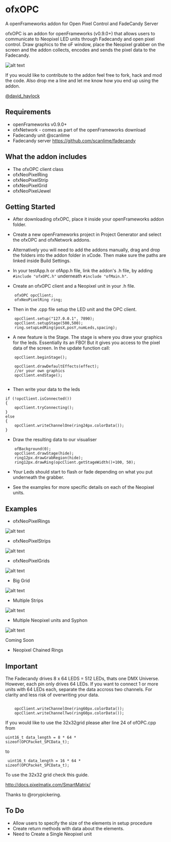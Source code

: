 ofxOPC
======

A openFrameworks addon for Open Pixel Control and FadeCandy Server

ofxOPC is an addon for openFrameworks (v0.9.0+) that allows users to communicate to Neopixel LED units through Fadecandy and open pixel control. Draw graphics to the oF window, place the Neopixel grabber on the screen and the addon collects, encodes and sends the pixel data to the Fadecandy.

![alt text](images/ofxOPC.gif "gif")

If you would like to contribute to the addon feel free to fork, hack and mod the code.
Also drop me a line and let me know how you end up using the addon.

[@david_haylock](https://twitter.com/david_haylock)

## Requirements

- openFrameworks v0.9.0+
- ofxNetwork - comes as part of the openFrameworks download
- Fadecandy unit @scanlime
- Fadecandy server <a href='https://github.com/scanlime/fadecandy'>https://github.com/scanlime/fadecandy</a> 

## What the addon includes

- The ofxOPC client class
- ofxNeoPixelRing
- ofxNeoPixelStrip
- ofxNeoPixelGrid
- ofxNeoPixelJewel

## Getting Started

- After downloading ofxOPC, place it inside your openFrameworks addon folder.

- Create a new openFrameworks project in Project Generator and select the ofxOPC and ofxNetwork addons.

- Alternatively you will need to add the addons manually, drag and drop the folders into the addon folder in xCode. Then make sure the paths are linked inside Build Settings. 

- In your testApp.h or ofApp.h file, link the addon's .h file, by adding  ```#include "ofxOPC.h"``` underneath ```#include "ofMain.h"```.

- Create an ofxOPC client and a Neopixel unit in your .h file.

```
	ofxOPC opcClient;
	ofxNeoPixelRing ring;
```

- Then in the .cpp file setup the LED unit and the OPC client.

```
	opcClient.setup("127.0.0.1", 7890);
	opcClient.setupStage(500,500);
	ring.setupLedRing(posX,posY,numLeds,spacing);
```

- A new feature is the Stage. The stage is where you draw your graphics for the leds. Essentially its an FBO! But it gives you access to the pixel data of the screen. In the update function call:

```
    opcClient.beginStage();
    
    opcClient.drawDefaultEffects(effect);
    //or your own graphics
    opcClient.endStage();
    
```
- Then write your data to the leds

````
if (!opcClient.isConnected()) 
{
	opcClient.tryConnecting();
}
else
{
	opcClient.writeChannelOne(ring24px.colorData());
}
````

- Draw the resulting data to our visualiser

```
    ofBackground(0);
    opcClient.drawStage(hide);
    ring12px.drawGrabRegion(hide);
    ring12px.drawRing(opcClient.getStageWidth()+100, 50);
```

- Your Leds should start to flash or fade depending on what you put underneath the grabber.

- See the examples for more specific details on each of the Neopixel units.

## Examples
- ofxNeoPixelRings

![alt text](images/example_ofxNeoPixelRings.gif "rings.gif")

- ofxNeoPixelStrips

![alt text](images/example_ofxNeoPixelStrips.gif "strips.gif")

- ofxNeoPixelGrids

![alt text](images/example_ofxNeoPixelGrids.gif "grids.gif")

- Big Grid

![alt text](images/example_BigGrid.gif "biggrid.gif")

- Multiple Strips

![alt text](images/example_multiple_ofxNeoPixelStrips.gif "multiplestrips.gif")

- Multiple Neopixel units and Syphon

![alt text](images/example_syphon_input.gif "syphon.gif")

Coming Soon

- Neopixel Chained Rings

## Important 

The Fadecandy drives 8 x 64 LEDS = 512 LEDs, thats one DMX Universe. However, each pin only drives 64 LEDs. If you want to connect 1 or more units with 64 LEDs each, separate the data accross two channels. For clarity and less risk of overwriting your data.

<code>
	opcClient.writeChannelOne(ring60px.colorData());
	opcClient.writeChannelTwo(ring60px.colorData());
</code>

If you would like to use the 32x32grid please alter line 24 of ofOPC.cpp from

<code>uint16_t data_length = 8 * 64 * sizeof(OPCPacket_SPCData_t);</code>

to 

<code> uint16_t data_length = 16 * 64 * sizeof(OPCPacket_SPCData_t);</code>

To use the 32x32 grid check this guide.

<a href='http://docs.pixelmatix.com/SmartMatrix/'>http://docs.pixelmatix.com/SmartMatrix/</a>

Thanks to @rorypickering.

## To Do

- Allow users to specify the size of the elements in setup procedure
- Create return methods with data about the elements.
- Need to Create a Single Neopixel unit
